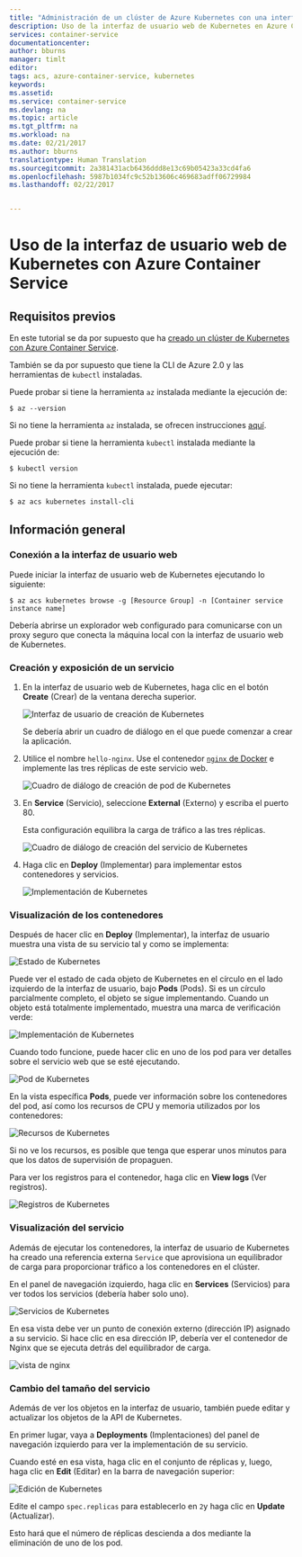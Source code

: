 ```yaml
---
title: "Administración de un clúster de Azure Kubernetes con una interfaz de usuario web | Microsoft Docs"
description: Uso de la interfaz de usuario web de Kubernetes en Azure Container Service
services: container-service
documentationcenter: 
author: bburns
manager: timlt
editor: 
tags: acs, azure-container-service, kubernetes
keywords: 
ms.assetid: 
ms.service: container-service
ms.devlang: na
ms.topic: article
ms.tgt_pltfrm: na
ms.workload: na
ms.date: 02/21/2017
ms.author: bburns
translationtype: Human Translation
ms.sourcegitcommit: 2a381431acb6436ddd8e13c69b05423a33cd4fa6
ms.openlocfilehash: 5987b1034fc9c52b13606c469683adff06729984
ms.lasthandoff: 02/22/2017


---
```


# <a name="using-the-kubernetes-web-ui-with-azure-container-service"></a>Uso de la interfaz de usuario web de Kubernetes con Azure Container Service

## <a name="prerequisites"></a>Requisitos previos
En este tutorial se da por supuesto que ha [creado un clúster de Kubernetes con Azure Container Service](container-service-kubernetes-walkthrough.md).


También se da por supuesto que tiene la CLI de Azure 2.0 y las herramientas de `kubectl` instaladas.

Puede probar si tiene la herramienta `az` instalada mediante la ejecución de:

```console
$ az --version
```

Si no tiene la herramienta `az` instalada, se ofrecen instrucciones [aquí](https://github.com/azure/azure-cli#installation).

Puede probar si tiene la herramienta `kubectl` instalada mediante la ejecución de:

```console
$ kubectl version
```

Si no tiene la herramienta `kubectl` instalada, puede ejecutar:

```console
$ az acs kubernetes install-cli
```

## <a name="overview"></a>Información general

### <a name="connect-to-the-web-ui"></a>Conexión a la interfaz de usuario web
Puede iniciar la interfaz de usuario web de Kubernetes ejecutando lo siguiente:

```console
$ az acs kubernetes browse -g [Resource Group] -n [Container service instance name]
```

Debería abrirse un explorador web configurado para comunicarse con un proxy seguro que conecta la máquina local con la interfaz de usuario web de Kubernetes.

### <a name="create-and-expose-a-service"></a>Creación y exposición de un servicio
1. En la interfaz de usuario web de Kubernetes, haga clic en el botón **Create** (Crear) de la ventana derecha superior.

    ![Interfaz de usuario de creación de Kubernetes](media/k8s/create.png)

    Se debería abrir un cuadro de diálogo en el que puede comenzar a crear la aplicación.

2. Utilice el nombre `hello-nginx`. Use el contenedor [ `nginx` de Docker](https://hub.docker.com/_/nginx/) e implemente las tres réplicas de este servicio web.

    ![Cuadro de diálogo de creación de pod de Kubernetes](media/k8s/nginx.png)

3. En **Service** (Servicio), seleccione **External** (Externo) y escriba el puerto 80.

    Esta configuración equilibra la carga de tráfico a las tres réplicas.

    ![Cuadro de diálogo de creación del servicio de Kubernetes](media/k8s/service.png)

4. Haga clic en **Deploy** (Implementar) para implementar estos contenedores y servicios.

    ![Implementación de Kubernetes](media/k8s/deploy.png)

### <a name="view-your-containers"></a>Visualización de los contenedores
Después de hacer clic en **Deploy** (Implementar), la interfaz de usuario muestra una vista de su servicio tal y como se implementa:

![Estado de Kubernetes](media/k8s/status.png)

Puede ver el estado de cada objeto de Kubernetes en el círculo en el lado izquierdo de la interfaz de usuario, bajo **Pods** (Pods). Si es un círculo parcialmente completo, el objeto se sigue implementando. Cuando un objeto está totalmente implementado, muestra una marca de verificación verde:

![Implementación de Kubernetes](media/k8s/deployed.png)

Cuando todo funcione, puede hacer clic en uno de los pod para ver detalles sobre el servicio web que se esté ejecutando.

![Pod de Kubernetes](media/k8s/pods.png)

En la vista específica **Pods**, puede ver información sobre los contenedores del pod, así como los recursos de CPU y memoria utilizados por los contenedores:

![Recursos de Kubernetes](media/k8s/resources.png)

Si no ve los recursos, es posible que tenga que esperar unos minutos para que los datos de supervisión de propaguen.

Para ver los registros para el contenedor, haga clic en **View logs** (Ver registros).

![Registros de Kubernetes](media/k8s/logs.png)

### <a name="viewing-your-service"></a>Visualización del servicio
Además de ejecutar los contenedores, la interfaz de usuario de Kubernetes ha creado una referencia externa `Service` que aprovisiona un equilibrador de carga para proporcionar tráfico a los contenedores en el clúster.

En el panel de navegación izquierdo, haga clic en **Services** (Servicios) para ver todos los servicios (debería haber solo uno).

![Servicios de Kubernetes](media/k8s/service-deployed.png)

En esa vista debe ver un punto de conexión externo (dirección IP) asignado a su servicio.
Si hace clic en esa dirección IP, debería ver el contenedor de Nginx que se ejecuta detrás del equilibrador de carga.

![vista de nginx](media/k8s/nginx-page.png)

### <a name="resizing-your-service"></a>Cambio del tamaño del servicio
Además de ver los objetos en la interfaz de usuario, también puede editar y actualizar los objetos de la API de Kubernetes.

En primer lugar, vaya a **Deployments** (Implentaciones) del panel de navegación izquierdo para ver la implementación de su servicio.

Cuando esté en esa vista, haga clic en el conjunto de réplicas y, luego, haga clic en **Edit** (Editar) en la barra de navegación superior:

![Edición de Kubernetes](media/k8s/edit.png)

Edite el campo `spec.replicas` para establecerlo en `2`y haga clic en **Update** (Actualizar).

Esto hará que el número de réplicas descienda a dos mediante la eliminación de uno de los pod.

 


